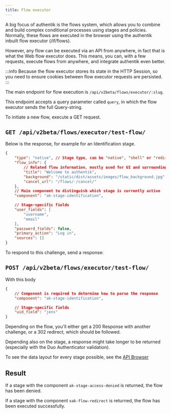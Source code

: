 ```yaml
---
title: Flow executor
---
```


A big focus of authentik is the flows system, which allows you to combine and build complex conditional processes using stages and policies. Normally, these flows are executed in the browser using the authentik inbuilt flow executor (/if/flows).

However, any flow can be executed via an API from anywhere, in fact that is what the Web flow executor does. This means, you can, with a few requests, execute flows from anywhere, and integrate authentik even better.

:::info
Because the flow executor stores its state in the HTTP Session, so you need to ensure cookies between flow executor requests are persisted.
:::

The main endpoint for flow execution is `/api/v2beta/flows/executor/:slug`.

This endpoint accepts a query parameter called `query`, in which the flow executor sends the full Query-string.

To initiate a new flow, execute a GET request.

## `GET /api/v2beta/flows/executor/test-flow/`

Below is the response, for example for an Identification stage.

```json
{
    "type": "native", // Stage type, can be "native", "shell" or "redirect"
    "flow_info": {
        // Related flow information, mostly used for UI and surrounding elements
        "title": "Welcome to authentik",
        "background": "/static/dist/assets/images/flow_background.jpg",
        "cancel_url": "/flows/-/cancel/"
    },
    // Main component to distinguish which stage is currently active
    "component": "ak-stage-identification",

    // Stage-specific fields
    "user_fields": [
        "username",
        "email"
    ],
    "password_fields": false,
    "primary_action": "Log in",
    "sources": []
}
```

To respond to this challenge, send a response:

## `POST /api/v2beta/flows/executor/test-flow/`

With this body

```json
{
    // Component is required to determine how to parse the response
    "component": "ak-stage-identification",

    // Stage-specific fields
    "uid_field": "jens"
}
```

Depending on the flow, you'll either get a 200 Response with another challenge, or a 302 redirect, which should be followed.

Depending also on the stage, a response might take longer to be returned (especially with the Duo Authenticator validation).

To see the data layout for every stage possible, see the [API Browser](https://goauthentik.io/api/#get-/api/v2beta/flows/executor/-flow_slug-/)

## Result

If a stage with the component `ak-stage-access-denied` is returned, the flow has been denied.

If a stage with the component `xak-flow-redirect` is returned, the flow has been executed successfully.
